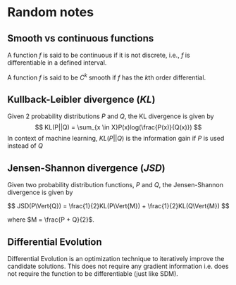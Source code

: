 # Random notes

## Smooth vs continuous functions

A function $f$ is said to be continuous if it is not discrete, i.e., $f$ is
differentiable in a defined interval.

A function $f$ is said to be $C^k$ smooth if $f$ has the $k$th order
differential.

## Kullback-Leibler divergence ($KL$)
Given 2 probability distributions $P$ and $Q$, the KL divergence is given by
$$
KL(P||Q) = \sum_{x \in X}P(x)log(\frac{P(x)}{Q(x)})
$$
In context of machine learning, $KL(P||Q)$ is the information gain if $P$ is used
instead of $Q$


## Jensen-Shannon divergence ($JSD$)

Given two probability distribution functions, $P$ and $Q$, the Jensen-Shannon
divergence is given by

$$
JSD(P\Vert{Q}) = \frac{1}{2}KL(P\Vert{M}) + \frac{1}{2}KL(Q\Vert{M})
$$

where $M = \frac{P + Q}{2}$.

## Differential Evolution
Differential Evolution is an optimization technique to iteratively improve the
candidate solutions. This does not require any gradient information i.e. does not require the function to be differentiable (just like SDM).


